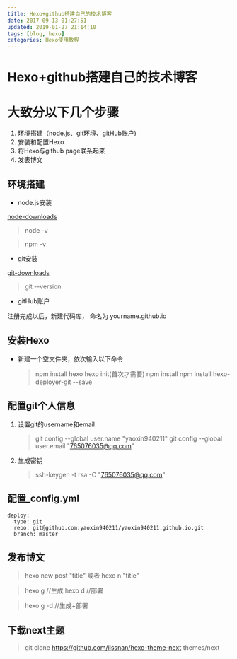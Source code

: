 ```yaml
---
title: Hexo+github搭建自己的技术博客
date: 2017-09-13 01:27:51
updated: 2019-01-27 21:14:10
tags: [blog, hexo]
categories: Hexo使用教程
---
```

<!-- toc -->

# Hexo+github搭建自己的技术博客
<!--More-->

# 大致分以下几个步骤
1. 环境搭建（node.js、git环境、gitHub账户)
2. 安装和配置Hexo
3. 将Hexo与github page联系起来
4. 发表博文

## 环境搭建
- node.js安装

[node-downloads](https://nodejs.org/en/ "node官网")

>node -v

>npm -v

- git安装

[git-downloads](https://git-scm.com/downloads "GIT官网下载")

>git --version

- gitHub账户

注册完成以后，新建代码库， 命名为 yourname.github.io

## 安装Hexo

- 新建一个空文件夹，依次输入以下命令

	> npm install hexo
	> hexo init(首次才需要)
	> npm install
	> npm install hexo-deployer-git --save

## 配置git个人信息
1. 设置git的username和email
	>git config --global user.name "yaoxin940211"
	>git config --global user.email "765076035@qq.com"

2. 生成密钥
	>ssh-keygen -t rsa -C "765076035@qq.com"

## 配置_config.yml
```
deploy:
  type: git
  repo: git@github.com:yaoxin940211/yaoxin940211.github.io.git
  branch: master
```

## 发布博文
>hexo new post "title" 或者 hexo n "title"

>hexo g //生成
> hexo d //部署

> hexo g -d //生成+部署

## 下载next主题
>git clone https://github.com/iissnan/hexo-theme-next themes/next
